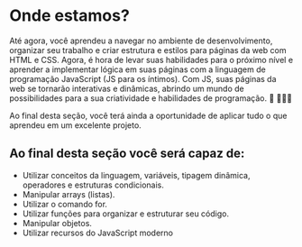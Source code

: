 # Onde estamos?
Até agora, você aprendeu a navegar no ambiente de desenvolvimento, organizar seu trabalho e criar estrutura e estilos para páginas da web com HTML e CSS. Agora, é hora de levar suas habilidades para o próximo nível e aprender a implementar lógica em suas páginas com a linguagem de programação JavaScript (JS para os íntimos). Com JS, suas páginas da web se tornarão interativas e dinâmicas, abrindo um mundo de possibilidades para a sua criatividade e habilidades de programação. 🎉 🚀🚀🚀

Ao final desta seção, você terá ainda a oportunidade de aplicar tudo o que aprendeu em um excelente projeto.

## Ao final desta seção você será capaz de:
- Utilizar conceitos da linguagem, variáveis, tipagem dinâmica, operadores e estruturas condicionais.
- Manipular arrays (listas).
- Utilizar o comando for.
- Utilizar funções para organizar e estruturar seu código.
- Manipular objetos.
- Utilizar recursos do JavaScript moderno
